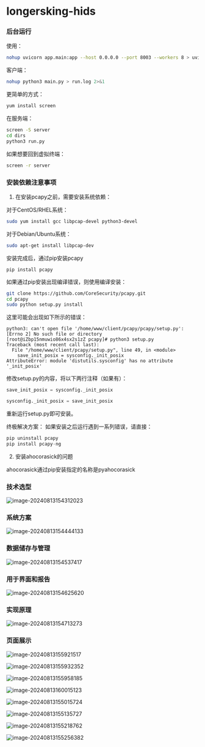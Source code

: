 # longersking-hids

### 后台运行
使用：
```bash
nohup uvicorn app.main:app --host 0.0.0.0 --port 8003 --workers 8 > uvicorn.log 2>&1 &
```
客户端：
```bash
nohup python3 main.py > run.log 2>&1
```


更简单的方式：
```bash
yum install screen
```

在服务端：
```bash
screen -S server
cd dirs
python3 run.py
```
如果想要回到虚拟终端：
```bash
screen -r server
```


### 安装依赖注意事项

1. 在安装pcapy之前，需要安装系统依赖：

对于CentOS/RHEL系统：

```bash
sudo yum install gcc libpcap-devel python3-devel
```
对于Debian/Ubuntu系统：

```bash
sudo apt-get install libpcap-dev
```
安装完成后，通过pip安装pcapy
```
pip install pcapy
```

如果通过pip安装出现编译错误，则使用编译安装：
```bash
git clone https://github.com/CoreSecurity/pcapy.git
cd pcapy
sudo python setup.py install
```

这里可能会出现如下所示的错误：
```text
python3: can't open file '/home/www/client/pcapy/pcapy/setup.py': [Errno 2] No such file or directory
[root@iZbp15nmuwio86x4sx2s1zZ pcapy]# python3 setup.py
Traceback (most recent call last):
  File "/home/www/client/pcapy/setup.py", line 49, in <module>
    save_init_posix = sysconfig._init_posix
AttributeError: module 'distutils.sysconfig' has no attribute '_init_posix'
```

修改setup.py的内容，将以下两行注释（如果有）：
```python
save_init_posix = sysconfig._init_posix
```

```python
sysconfig._init_posix = save_init_posix
```

重新运行setup.py即可安装。

终极解决方案：
如果安装之后运行遇到一系列错误，请直接：
```python
pip uninstall pcapy
pip install pcapy-ng
```

2. 安装ahocorasick的问题

ahocorasick通过pip安装指定的名称是pyahocorasick

### 技术选型

![image-20240813154312023](README/image-20240813154312023.png)

### 系统方案

![image-20240813154444133](README/image-20240813154444133.png)

### 数据储存与管理

![image-20240813154537417](README/image-20240813154537417.png)

### 用于界面和报告

![image-20240813154625620](README/image-20240813154625620.png)

### 实现原理

![image-20240813154713273](README/image-20240813154713273.png)

### 页面展示

![image-20240813155921517](README/image-20240813155921517.png)

![image-20240813155932352](README/image-20240813155932352.png)

![image-20240813155958185](README/image-20240813155958185.png)



![image-20240813160015123](README/image-20240813160015123.png)





![image-20240813155015724](README/image-20240813155015724.png)

![image-20240813155135727](README/image-20240813155135727.png)

![image-20240813155218762](README/image-20240813155218762.png)

![image-20240813155256382](README/image-20240813155256382.png)
